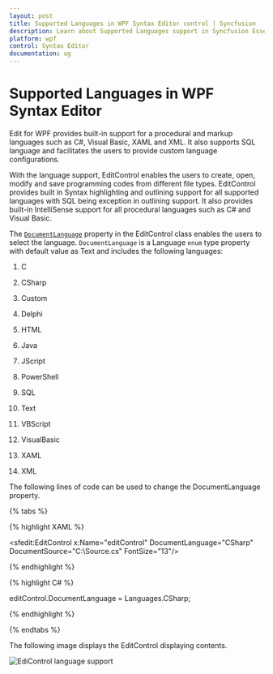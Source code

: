 ```yaml
---
layout: post
title: Supported Languages in WPF Syntax Editor control | Syncfusion
description: Learn about Supported Languages support in Syncfusion Essential Studio WPF Syntax Editor control, its elements and more.
platform: wpf
control: Syntax Editor
documentation: ug
---
```


# Supported Languages in WPF Syntax Editor

Edit for WPF provides built-in support for a procedural and markup languages such as C#, Visual Basic, XAML and XML. It also supports SQL language and facilitates the users to provide custom language configurations.

With the language support, EditControl enables the users to create, open, modify and save programming codes from different file types. EditControl provides built in Syntax highlighting and outlining support for all supported languages with SQL being exception in outlining support. It also provides built-in IntelliSense support for all procedural languages such as C# and Visual Basic.

The [`DocumentLanguage`](https://help.syncfusion.com/cr/wpf/Syncfusion.Windows.Edit.EditControl.html#Syncfusion_Windows_Edit_EditControl_DocumentLanguage) property in the EditControl class enables the users to select the language. `DocumentLanguage` is a Language `enum` type property with default value as Text and includes the following languages:

1. C

2. CSharp

3. Custom

4. Delphi

5. HTML

6. Java

7. JScript

8. PowerShell

9. SQL

10. Text

11. VBScript

12. VisualBasic

13. XAML

14. XML

The following lines of code can be used to change the DocumentLanguage property.

{% tabs %}

{% highlight XAML %}

<sfedit:EditControl x:Name="editControl" DocumentLanguage="CSharp" DocumentSource="C:\Source.cs" FontSize="13"/>

{% endhighlight %}

{% highlight C# %}

editControl.DocumentLanguage = Languages.CSharp;

{% endhighlight %}

{% endtabs %}

The following image displays the EditControl displaying contents.

![EdiControl language support](Supported-Languages_images/Supported-Languages_img1.jpeg)
